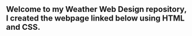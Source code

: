 ## Welcome to my Weather Web Design repository, I created the webpage linked below using HTML and CSS.

